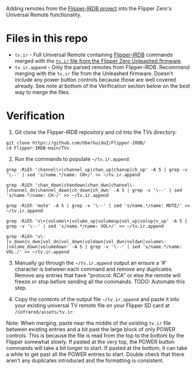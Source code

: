 Adding remotes from the [Flipper-IRDB project](https://github.com/UberGuidoZ/Flipper-IRDB/tree/main/TVs) into the Flipper Zero's Universal Remote functionality.

# Files in this repo

- `tv.ir` - Full Universal Remote containing [Flipper-IRDB](https://github.com/UberGuidoZ/Flipper-IRDB/tree/main/TVs) commands merged with the [`tv.ir` file from the Flipper Zero Unleashed firmware](https://github.com/Eng1n33r/flipperzero-firmware/blob/dev/assets/resources/infrared/assets/tv.ir).
- `tv.ir.append` - Only the parsed remotes from Flipper-IRDB. Recommend merging with the `tv.ir` file from the Unleashed firmware. Doesn't include any power button controls because those are well covered already. See note at bottom of the Verification section below on the best way to merge the files.

# Verification

1. Git clone the Flipper-IRDB repository and cd into the TVs directory:

```
git clone https://github.com/UberGuidoZ/Flipper-IRDB/
cd Flipper-IRDB-main/TVs
```

2. Run the commands to populate `~/tv.ir.append`:

```
grep -RiEh 'channel\+|channel_up|chan_up|chanup|ch_up' -A 5 | grep -v '\--' | sed 's/name.*/name: CH+/' >> ~/tv.ir.append

grep -RiEh 'chan_down|chandown|chan_dwn|channel\-|channel_dn|channel_down|ch_down|ch_dwn' -A 5 | grep -v '\--' | sed 's/name.*/name: CH-/' >> ~/tv.ir.append

grep -RiEh 'mute' -A 5 | grep -v '\--' | sed 's/name.*/name: MUTE/' >> ~/tv.ir.append

grep -RiEh 'v\+|volume\+|volume_up|volumeup|vol_up|volup|v_up' -A 5 | grep -v '\--' | sed 's/name.*/name: VOL+/' >> ~/tv.ir.append

grep -RiEh 'v\-|v_down|v_dwn|vol_dn|vol_down|voldown|vol_dwn|voldwn|volume\-|volume_down|volumedown' -A 5 | grep -v '\--' | sed 's/name.*/name: VOL-/' >> ~/tv.ir.append
```

3. Manually go through the `~/tv.ir.append` output an ensure a '#' character is between each command and remove any duplicates. Remove any entries that have "protocol: RCA" or else the remote will freeze or stop before sending all the commands. TODO: Automate this step.

4. Copy the contents of the output file `~/tv.ir.append` and paste it into your existing universal TV remote file on your Flipper SD card at `/infrared/assets/tv.ir`.

Note: When merging, paste near the middle of the existing `tv.ir` file between existing entries and a bit past the large block of only POWER controls. This is because the file is read from the top to the bottom by the Flipper somewhat slowly. If pasted at the very top, the POWER button commands will take a bit longer to start. If pasted at the bottom, it can take a while to get past all the POWER entries to start. Double check that there aren't any duplicates introduced and the formatting is consistent.
